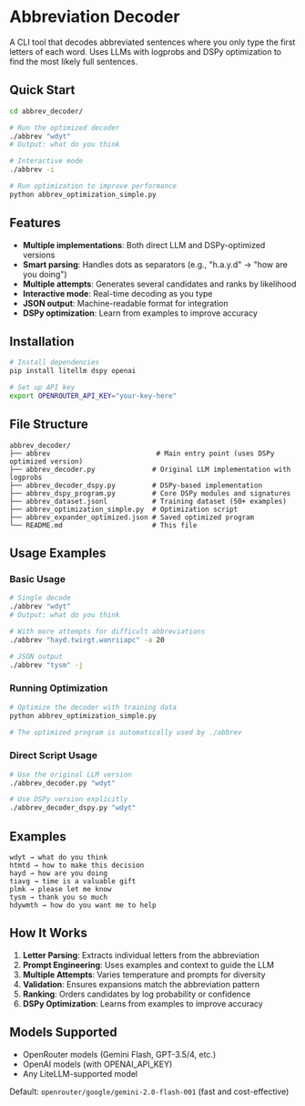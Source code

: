 # Abbreviation Decoder

A CLI tool that decodes abbreviated sentences where you only type the first letters of each word. Uses LLMs with logprobs and DSPy optimization to find the most likely full sentences.

## Quick Start

```bash
cd abbrev_decoder/

# Run the optimized decoder
./abbrev "wdyt"
# Output: what do you think

# Interactive mode
./abbrev -i

# Run optimization to improve performance
python abbrev_optimization_simple.py
```

## Features

- **Multiple implementations**: Both direct LLM and DSPy-optimized versions
- **Smart parsing**: Handles dots as separators (e.g., "h.a.y.d" → "how are you doing")
- **Multiple attempts**: Generates several candidates and ranks by likelihood
- **Interactive mode**: Real-time decoding as you type
- **JSON output**: Machine-readable format for integration
- **DSPy optimization**: Learn from examples to improve accuracy

## Installation

```bash
# Install dependencies
pip install litellm dspy openai

# Set up API key
export OPENROUTER_API_KEY="your-key-here"
```

## File Structure

```
abbrev_decoder/
├── abbrev                          # Main entry point (uses DSPy optimized version)
├── abbrev_decoder.py              # Original LLM implementation with logprobs
├── abbrev_decoder_dspy.py         # DSPy-based implementation
├── abbrev_dspy_program.py         # Core DSPy modules and signatures
├── abbrev_dataset.jsonl           # Training dataset (50+ examples)
├── abbrev_optimization_simple.py  # Optimization script
├── abbrev_expander_optimized.json # Saved optimized program
└── README.md                      # This file
```

## Usage Examples

### Basic Usage

```bash
# Single decode
./abbrev "wdyt"
# Output: what do you think

# With more attempts for difficult abbreviations
./abbrev "hayd.twirgt.wanriiapc" -a 20

# JSON output
./abbrev "tysm" -j
```

### Running Optimization

```bash
# Optimize the decoder with training data
python abbrev_optimization_simple.py

# The optimized program is automatically used by ./abbrev
```

### Direct Script Usage

```bash
# Use the original LLM version
./abbrev_decoder.py "wdyt"

# Use DSPy version explicitly
./abbrev_decoder_dspy.py "wdyt"
```

## Examples

```
wdyt → what do you think
htmtd → how to make this decision
hayd → how are you doing
tiavg → time is a valuable gift
plmk → please let me know
tysm → thank you so much
hdywmth → how do you want me to help
```

## How It Works

1. **Letter Parsing**: Extracts individual letters from the abbreviation
2. **Prompt Engineering**: Uses examples and context to guide the LLM
3. **Multiple Attempts**: Varies temperature and prompts for diversity
4. **Validation**: Ensures expansions match the abbreviation pattern
5. **Ranking**: Orders candidates by log probability or confidence
6. **DSPy Optimization**: Learns from examples to improve accuracy

## Models Supported

- OpenRouter models (Gemini Flash, GPT-3.5/4, etc.)
- OpenAI models (with OPENAI_API_KEY)
- Any LiteLLM-supported model

Default: `openrouter/google/gemini-2.0-flash-001` (fast and cost-effective)